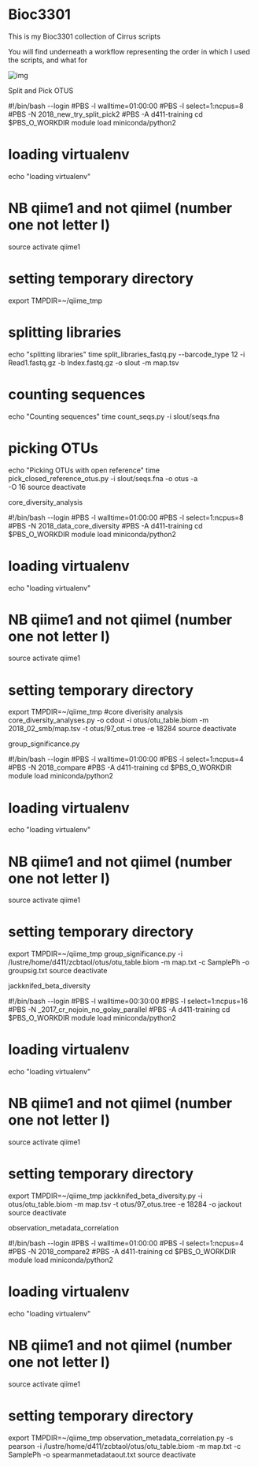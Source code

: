 # Bioc3301
This is my Bioc3301 collection of Cirrus scripts

You will find underneath a workflow representing the order in which I used the scripts, and what for

![img](https://i.imgur.com/Jux6VRG.png)



Split and Pick OTUS

#!/bin/bash --login
#PBS  -l walltime=01:00:00
#PBS -l select=1:ncpus=8
#PBS -N 2018_new_try_split_pick2
#PBS -A d411-training
cd $PBS_O_WORKDIR
module load miniconda/python2
# loading virtualenv
echo "loading virtualenv"
# NB qiime1 and not qiimel (number one not letter l)
source activate qiime1
# setting temporary directory
export TMPDIR=~/qiime_tmp
# splitting libraries
echo "splitting libraries"
time split_libraries_fastq.py --barcode_type 12 -i Read1.fastq.gz -b Index.fastq.gz -o slout -m map.tsv
# counting sequences
echo "Counting sequences"
time count_seqs.py -i slout/seqs.fna
# picking OTUs
echo "Picking OTUs with open reference"
time pick_closed_reference_otus.py -i slout/seqs.fna -o otus -a\
-O 16
source deactivate


core_diversity_analysis

#!/bin/bash --login
#PBS  -l walltime=01:00:00
#PBS -l select=1:ncpus=8
#PBS -N 2018_data_core_diversity
#PBS -A d411-training
cd $PBS_O_WORKDIR
module load miniconda/python2
# loading virtualenv
echo "loading virtualenv"
# NB qiime1 and not qiimel (number one not letter l)
source activate qiime1
# setting temporary directory
export TMPDIR=~/qiime_tmp
#core diverisity analysis
core_diversity_analyses.py -o cdout -i otus/otu_table.biom -m 2018_02_smb/map.tsv -t otus/97_otus.tree -e 18284 
source deactivate


group_significance.py

#!/bin/bash --login
#PBS -l walltime=01:00:00
#PBS -l select=1:ncpus=4
#PBS -N 2018_compare
#PBS -A d411-training
cd $PBS_O_WORKDIR
module load miniconda/python2
# loading virtualenv
echo "loading virtualenv"
# NB qiime1 and not qiimel (number one not letter l)
source activate qiime1
# setting temporary directory
export TMPDIR=~/qiime_tmp
group_significance.py  -i /lustre/home/d411/zcbtaol/otus/otu_table.biom -m map.txt -c SamplePh -o groupsig.txt
source deactivate


jackknifed_beta_diversity

#!/bin/bash --login
#PBS -l walltime=00:30:00
#PBS -l select=1:ncpus=16
#PBS -N _2017_cr_nojoin_no_golay_parallel
#PBS -A d411-training
cd $PBS_O_WORKDIR
module load miniconda/python2
# loading virtualenv
echo "loading virtualenv"
# NB qiime1 and not qiimel (number one not letter l)
source activate qiime1
# setting temporary directory
export TMPDIR=~/qiime_tmp
jackknifed_beta_diversity.py -i otus/otu_table.biom -m map.tsv -t otus/97_otus.tree -e 18284 -o jackout
source deactivate


observation_metadata_correlation

#!/bin/bash --login
#PBS -l walltime=01:00:00
#PBS -l select=1:ncpus=4
#PBS -N 2018_compare2
#PBS -A d411-training
cd $PBS_O_WORKDIR
module load miniconda/python2
# loading virtualenv
echo "loading virtualenv"
# NB qiime1 and not qiimel (number one not letter l)
source activate qiime1
# setting temporary directory
export TMPDIR=~/qiime_tmp
observation_metadata_correlation.py -s pearson -i /lustre/home/d411/zcbtaol/otus/otu_table.biom -m map.txt -c SamplePh -o spearmanmetadataout.txt
source deactivate
